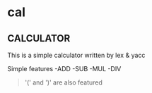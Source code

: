 # cal
CALCULATOR
-------------
This is a simple calculator written by lex & yacc

Simple features
-ADD
-SUB
-MUL
-DIV
>'(' and ')' are also featured
